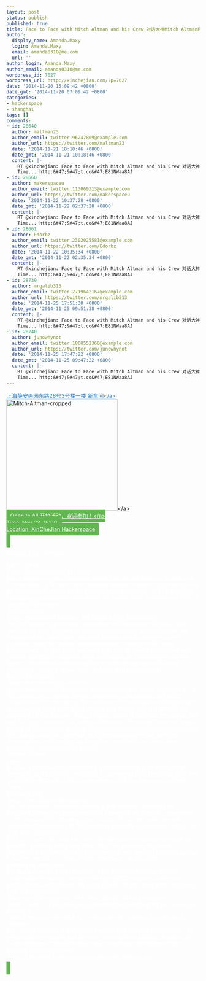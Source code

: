 ```yaml
---
layout: post
status: publish
published: true
title: Face to Face with Mitch Altman and his Crew 对话大神Mitch Altman和他的团队 － Nov 23
author:
  display_name: Amanda.Maxy
  login: Amanda.Maxy
  email: amanda0310@me.com
  url: ''
author_login: Amanda.Maxy
author_email: amanda0310@me.com
wordpress_id: 7027
wordpress_url: http://xinchejian.com/?p=7027
date: '2014-11-20 15:09:42 +0800'
date_gmt: '2014-11-20 07:09:42 +0800'
categories:
- hackerspace
- shanghai
tags: []
comments:
- id: 28640
  author: maltman23
  author_email: twitter.96247809@example.com
  author_url: https://twitter.com/maltman23
  date: '2014-11-21 18:18:46 +0800'
  date_gmt: '2014-11-21 10:18:46 +0800'
  content: |-
    RT @xinchejian: Face to Face with Mitch Altman and his Crew 对话大神Mitch Altman和他的团队
    Time... http:&#47;&#47;t.co&#47;E81NWaa8AJ
- id: 28660
  author: makerspaceu
  author_email: twitter.113069313@example.com
  author_url: https://twitter.com/makerspaceu
  date: '2014-11-22 10:37:28 +0800'
  date_gmt: '2014-11-22 02:37:28 +0800'
  content: |-
    RT @xinchejian: Face to Face with Mitch Altman and his Crew 对话大神Mitch Altman和他的团队
    Time... http:&#47;&#47;t.co&#47;E81NWaa8AJ
- id: 28661
  author: Edorbz
  author_email: twitter.2302025581@example.com
  author_url: https://twitter.com/Edorbz
  date: '2014-11-22 10:35:34 +0800'
  date_gmt: '2014-11-22 02:35:34 +0800'
  content: |-
    RT @xinchejian: Face to Face with Mitch Altman and his Crew 对话大神Mitch Altman和他的团队
    Time... http:&#47;&#47;t.co&#47;E81NWaa8AJ
- id: 28739
  author: mrgalib313
  author_email: twitter.2719642167@example.com
  author_url: https://twitter.com/mrgalib313
  date: '2014-11-25 17:51:38 +0800'
  date_gmt: '2014-11-25 09:51:38 +0800'
  content: |-
    RT @xinchejian: Face to Face with Mitch Altman and his Crew 对话大神Mitch Altman和他的团队
    Time... http:&#47;&#47;t.co&#47;E81NWaa8AJ
- id: 28740
  author: junowhynot
  author_email: twitter.1868552360@example.com
  author_url: https://twitter.com/junowhynot
  date: '2014-11-25 17:47:22 +0800'
  date_gmt: '2014-11-25 09:47:22 +0800'
  content: |-
    RT @xinchejian: Face to Face with Mitch Altman and his Crew 对话大神Mitch Altman和他的团队
    Time... http:&#47;&#47;t.co&#47;E81NWaa8AJ
---
```

<p><a style="color: #2578bf;" href="http:&#47;&#47;xinchejian.huodongxing.com&#47;event&#47;map&#47;5244063275800" target="_blank">上海静安愚园东路28号3号楼一楼 新车间<&#47;a><br />
<a href="http:&#47;&#47;xinchejian.com&#47;wp-content&#47;uploads&#47;2014&#47;11&#47;Mitch-Altman-cropped.jpg"><img src="http:&#47;&#47;xinchejian.com&#47;wp-content&#47;uploads&#47;2014&#47;11&#47;Mitch-Altman-cropped-290x290.jpg" alt="Mitch-Altman-cropped" width="290" height="290" class="aligncenter size-thumbnail wp-image-7028" &#47;><&#47;a><br />
<a style="background-color:#62b651;color:white;border-radius:2px;cursor:pointer;font-size:14px;padding:8px 10px;" href="http:&#47;&#47;www.huodongxing.com&#47;go&#47;mitch" target="_blank" title="立即报名">Open to All 开放活动，欢迎参加！<&#47;a><br />
Time: Nov 23, 16:00 ~<br />
Location: XinCheJian Hackerspace</p>
<p><strong>Speaker List:<&#47;strong></p>
<p>Mitch Altman<br />
Topic: The Importance of Failure<br />
Mitch Altman is a San Francisco-based hacker and inventor, best known for inventing TV-B-Gone, as a featured speaker at hacker conferences, as an international expert on the hackerspace movement, and for teaching introductory electronics workshops. He is also Chief Scientist and CEO of Cornfield Electronics.<br />
Jeffrey Putney<br />
Topic: Makerspace Urbana &ndash; My favorite little Makerspace<br />
Jeffrey Putney is an organizing member of Makerspace Urbana. After working for over 10 years as an electrical engineer in multiple start up companies his main focus now is on helping build a supportive and inclusive space for makers and community members at his local Makerspace. He also does outreach and sets up maker workshops with various community partners such as libraries and local public schools. Some of the things he loves making include designing small board electronics, sewing, glass work, welding, and photography.<br />
Rachel McConnell<br />
Topic: Non electronics projects<br />
Rachel owns a small fabrication business called Dr Shiny, in Oakland, CA. She makes movie props, product prototypes, art objects, and other unique items for her clients. She was one of the founders of Noisebridge hackerspace along with Mitch Altman and others, and is currently the president of Ace Monster Toys, a hackerspace in Oakland. Previously she was the lead developer for Instructables.com. Her projects can be found at http:&#47;&#47;DrShiny.com and http:&#47;&#47;www.instructables.com&#47;member&#47;rachel. She has no university degrees, but learned programming, welding, dressmaking, moldmaking and casting, woodworking, upholstery, electronics, and more all by herself.<br />
Zimmer Barnes<br />
Topic:<br />
In 2012, Zimmer Barnes completed a Kickstarter for a wearable solar generator, and his latest creation is a segmented bullet resistant vest with embedded electronics. He is a member of ATX Hackerspace in Austin, Texas.<br />
Elizabeth Cole<br />
Topic: Open Source Biohacking<br />
Just as personal computers opened a new world of creativity by liberating computing from monolithic corporations, there is a movement of citizen scientists creating open source devices to make the well understood techniques of DNA analysis available to everyone, not just to molecular biologists.<br />
Bio hacking can be used for useful things such as engineering algae for biofuels, bacteria that glows when its in the presence of arsenic, determining if vegetables are contaminated with harmful bacteria such as E. Coli or Listeria, or seeing which neighbors' dog has been<br />
pooping on your lawn.<br />
Elizabeth Jane Cole is co founder of the Evil Twin Booking Agency [eviltwinbooking.org], former writer for WIRED magazine and other publications, and producer for Love & Radio. In her spare time she makes mobile biology labs.<br />
Johannes Schneemann - AKA &rdquo;herr_flupke&rdquo; in hackers circle<br />
Topic 1:  cjdns - IPv6 based encrypted meshnetworking for the Internet of Things, or<br />
Topic 2: my hut in the dark net - strategies for running decentralized services<br />
herr_flukpe explains machines to humans and humans to machines. His work involves security and privacy, community and ethics. Besides that he contributes to free&#47;libre open source software and helps artists building custom hardware.<br />
Some of his stuff is documented at http:&#47;&#47;hf.dropcut.net.</p>

